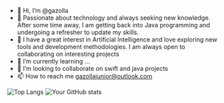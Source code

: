 - 👋 Hi, I’m @gazolla
- 🚀 Passionate about technology and always seeking new knowledge. After some time away, I am getting back into Java programming and undergoing a refresher to update my skills.
- 👀 I have a great interest in Artificial Intelligence and love exploring new tools and development methodologies. I am always open to collaborating on interesting projects
- 🌱 I’m currently learning ...
- 💞️ I’m looking to collaborate on swift and java projects
- 📫 How to reach me gazollajunior@outlook.com

![Top Langs](https://github-readme-stats.vercel.app/api/top-langs/?username=gazolla&layout=compact&theme=radical)
![Your GitHub stats](https://github-readme-stats.vercel.app/api?username=gazolla&show_icons=true&theme=radical)

<!---
gazolla/gazolla is a ✨ special ✨ repository because its `README.md` (this file) appears on your GitHub profile.
You can click the Preview link to take a look at your changes.
--->
